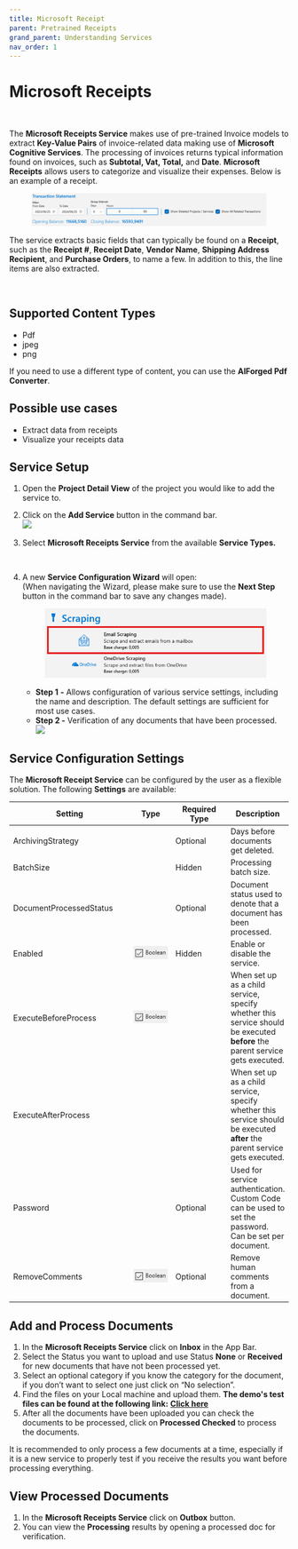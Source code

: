 ```yaml
---
title: Microsoft Receipt
parent: Pretrained Receipts
grand_parent: Understanding Services
nav_order: 1
---
```


# Microsoft Receipts

<figure><img src="../../.gitbook/assets/image (26) (3) (1).png" alt=""><figcaption></figcaption></figure>

The ​**Microsoft Receipts Service** makes use of pre-trained Invoice models to extract **Key-Value Pairs** of invoice-related data making use of **Microsoft Cognitive Services**. The processing of invoices returns typical information found on invoices, such as **Subtotal, Vat, Total,** and **Date**. **Microsoft Receipts** allows users to categorize and visualize their expenses. Below is an example of a receipt.

<figure><img src="../../.gitbook/assets/image (4) (1) (2).png" alt=""><figcaption></figcaption></figure>

The service extracts basic fields that can typically be found on a **Receipt**, such as the **Receipt #**, **Receipt Date**, **Vendor Name**, **Shipping Address Recipient**, and **Purchase Orders**, to name a few. In addition to this, the line items are also extracted.&#x20;

<figure><img src="../../.gitbook/assets/image (3) (8).png" alt=""><figcaption></figcaption></figure>

## Supported Content Types

* Pdf
* jpeg
* png

If you need to use a different type of content, you can use the **AIForged Pdf Converter**.

## Possible use cases

* Extract data from receipts
* Visualize your receipts data

## Service Setup

1. Open the **Project Detail View** of the project you would like to add the service to.
2. Click on the **Add Service** button in the command bar.\
   ![](<../../.gitbook/assets/image (82) (1).png>)
3.  Select **Microsoft Receipts Service** from the available **Service Types.**

    <figure><img src="../../.gitbook/assets/image (4) (1) (4).png" alt=""><figcaption></figcaption></figure>
4.  A new **Service Configuration Wizard** will open:\
    (When navigating the Wizard, please make sure to use the **Next Step** button in the command bar to save any changes made).

    <figure><img src="../../.gitbook/assets/image (2) (1) (2).png" alt=""><figcaption></figcaption></figure>

    * **Step 1** **-** Allows configuration of various service settings, including the name and description. The default settings are sufficient for most use cases.
    * **Step 2 -** Verification of any documents that have been processed.\
      ![](<../../.gitbook/assets/image (84) (1).png>)

## Service Configuration Settings

The **Microsoft Receipt Service** can be configured by the user as a flexible solution. The following **Settings** are available:

<table><thead><tr><th width="256">Setting</th><th width="122">Type</th><th width="139">Required Type</th><th>Description</th></tr></thead><tbody><tr><td>ArchivingStrategy</td><td><img src="../../.gitbook/assets/image (5) (3).png" alt=""></td><td>Optional</td><td>Days before documents get deleted.</td></tr><tr><td>BatchSize</td><td><img src="../../.gitbook/assets/image (14) (6).png" alt=""></td><td>Hidden</td><td>Processing batch size.</td></tr><tr><td>DocumentProcessedStatus</td><td><img src="../../.gitbook/assets/image (6) (4).png" alt=""></td><td>Optional</td><td>Document status used to denote that a document has been processed.</td></tr><tr><td>Enabled</td><td><img src="../../.gitbook/assets/image (15) (1) (3) (1).png" alt=""></td><td>Hidden</td><td>Enable or disable the service.</td></tr><tr><td>ExecuteBeforeProcess</td><td><img src="../../.gitbook/assets/image (15) (1) (3) (2).png" alt=""></td><td></td><td>When set up as a child service, specify whether this service should be executed <strong>before</strong> the parent service gets executed.</td></tr><tr><td>ExecuteAfterProcess</td><td><img src="../../.gitbook/assets/image (1) (1) (3) (1) (1) (2) (1).png" alt=""></td><td></td><td>When set up as a child service, specify whether this service should be executed <strong>after</strong> the parent service gets executed.</td></tr><tr><td>Password</td><td><img src="../../.gitbook/assets/image (3) (5) (1).png" alt=""></td><td>Optional</td><td>Used for service authentication. Custom Code can be used to set the password. Can be set per document.</td></tr><tr><td>RemoveComments</td><td><img src="../../.gitbook/assets/image (1) (1) (3) (1) (1) (2) (1) (3).png" alt=""></td><td>Optional</td><td>Remove human comments from a document.</td></tr></tbody></table>

## Add and Process Documents

1. In the **Microsoft Receipts Service** click on **Inbox** in the App Bar.
2. Select the Status you want to upload and use Status **None** or **Received** for new documents that have not been processed yet.
3. Select an optional category if you know the category for the document, if you don’t want to select one just click on “No selection”.
4. Find the files on your Local machine and upload them. **The demo's test files can be found at the following link:** [**Click here**](https://docs.aiforged.com/DemoDocuments/ABBYY%20Classification%20%20Testing.zip)​
5. After all the documents have been uploaded you can check the documents to be processed, click on **Processed Checked** to process the documents.

It is recommended to only process a few documents at a time, especially if it is a new service to properly test if you receive the results you want before processing everything.

## View Processed Documents

1. In the **Microsoft Receipts Service** click on **Outbox** button.
2. You can view the **Processing** results by opening a processed doc for verification.

##

